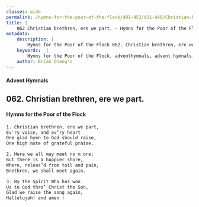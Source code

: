 ```yaml
---
classes: wide
permalink: /hymns-for-the-poor-of-the-flock/401-453/431-440/Christian-brethren,-ere-we-part/
title: |
    062 Christian brethren, ere we part. - Hymns for the Poor of the Flock
metadata:
    description: |
        Hymns for the Poor of the Flock 062. Christian brethren, ere we part.. Christian brethren, ere we part,  Ev'ry voice, and ev’ry heart One glad hymn to God should raise,  One high note of grateful praise. 
    keywords:  |
        Hymns for the Poor of the Flock, adventhymnals, advent hymnals, Christian brethren, ere we part., Christian brethren, ere we part, , 
    author: Brian Onang'o
---
```


#### Advent Hymnals
## 062. Christian brethren, ere we part.
####  Hymns for the Poor of the Flock

```txt
1. Christian brethren, ere we part, 
Ev'ry voice, and ev’ry heart
One glad hymn to God should raise, 
One high note of grateful praise.

2. Here we all may meet no m ore;
But there is a happier shore,
Where, releas’d from toil and pain, 
Brethren, we shall meet again.

3. By the Spirit Who has won
Us to God thro’ Christ the Son,
Glad we raise the song again, 
Hallelujah! and amen !
```